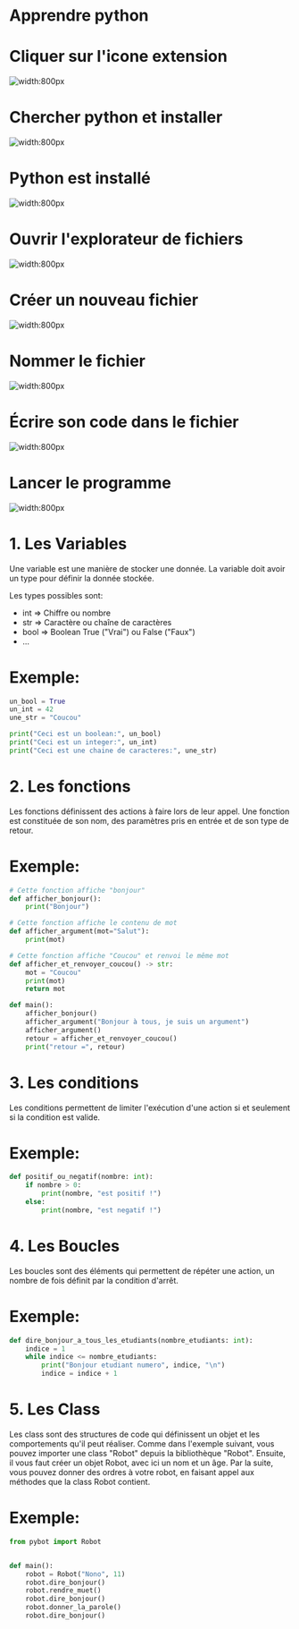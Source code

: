 # Apprendre python


# Cliquer sur l'icone extension


![width:800px](python/python1.png)


# Chercher python et installer


![width:800px](python/python2.png)


# Python est installé


![width:800px](python/python3.png)


# Ouvrir l'explorateur de fichiers


![width:800px](python/vscode0.png)



# Créer un nouveau fichier


![width:800px](python/vscode1.png)



# Nommer le fichier


![width:800px](python/vscode2.png)


# Écrire son code dans le fichier


![width:800px](python/vscode3.png)


# Lancer le programme


![width:800px](python/vscode4.png)


<!-- backgroundImage: url('./50_b_w.png') -->

# 1. Les Variables


Une variable est une manière de stocker une donnée. La variable doit avoir un type pour définir la donnée stockée.

Les types possibles sont:
- int => Chiffre ou nombre
- str => Caractère ou chaîne de caractères
- bool => Boolean True ("Vrai") ou False ("Faux")
- ...

# Exemple:

```python
un_bool = True
un_int = 42
une_str = "Coucou"

print("Ceci est un boolean:", un_bool)
print("Ceci est un integer:", un_int)
print("Ceci est une chaine de caracteres:", une_str)
```

# 2. Les fonctions


Les fonctions définissent des actions à faire lors de leur appel.
Une fonction est constituée de son nom, des paramètres pris en entrée et de son type de retour.

# Exemple:

```python
# Cette fonction affiche "bonjour"
def afficher_bonjour():
    print("Bonjour")

# Cette fonction affiche le contenu de mot
def afficher_argument(mot="Salut"):
    print(mot)

# Cette fonction affiche "Coucou" et renvoi le même mot
def afficher_et_renvoyer_coucou() -> str:
    mot = "Coucou"
    print(mot)
    return mot

def main():
    afficher_bonjour()
    afficher_argument("Bonjour à tous, je suis un argument")
    afficher_argument()
    retour = afficher_et_renvoyer_coucou()
    print("retour =", retour)
```

# 3. Les conditions


Les conditions permettent de limiter l'exécution d'une action si et seulement si la condition est valide.

# Exemple:

```python
def positif_ou_negatif(nombre: int):
    if nombre > 0:
        print(nombre, "est positif !")
    else:
        print(nombre, "est negatif !")
```

# 4. Les Boucles


Les boucles sont des éléments qui permettent de répéter une action, un nombre de fois définit par la condition d'arrêt.

# Exemple:

```python
def dire_bonjour_a_tous_les_etudiants(nombre_etudiants: int):
    indice = 1
    while indice <= nombre_etudiants:
        print("Bonjour etudiant numero", indice, "\n")
        indice = indice + 1
```

# 5. Les Class


Les class sont des structures de code qui définissent un objet et les comportements qu'il peut réaliser.
Comme dans l'exemple suivant, vous pouvez importer une class "Robot" depuis la bibliothèque "Robot". 
Ensuite, il vous faut créer un objet Robot, avec ici un nom et un âge.
Par la suite, vous pouvez donner des ordres à votre robot, en faisant appel aux méthodes que la class Robot contient.

# Exemple:

```python {.line-numbers}
from pybot import Robot


def main():
    robot = Robot("Nono", 11)
    robot.dire_bonjour()
    robot.rendre_muet()
    robot.dire_bonjour()
    robot.donner_la_parole()
    robot.dire_bonjour()
```

